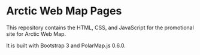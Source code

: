 # Arctic Web Map Pages

This repository contains the HTML, CSS, and JavaScript for the promotional site for Arctic Web Map.

It is built with Bootstrap 3 and PolarMap.js 0.6.0.
